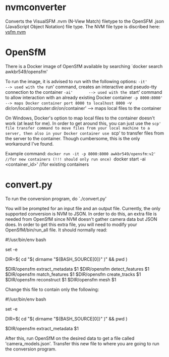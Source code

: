 # nvmconverter
Converts the VisualSFM .nvm (N-View Match) filetype to the OpenSFM .json (JavaScript Object Notation) file type. The NVM file type is discribed here: [vsfm nvm](http://ccwu.me/vsfm/doc.html#nvm)

# OpenSfM
There is a Docker image of OpenSfM available by searching 
`docker search awkbr549/opensfm'

To run the image, it is advised to run with the following options:
`-it'		--> used with the `run' command, creates an interactive and pseudo-tty connection to the container
`-ai'		--> used with the `start' command to allow interaction with an already existing Docker container
`-p 8000:8000'		--> maps Docker container port 8000 to localhost 8000
`-v dir/on/local/computer:dir/on/container' 	--> maps local files to the container

On Windows, Docker's option to map local files to the container doesn't work (at least for me). In order to get around this, you can just use the `scp' file transfer command to move files from your local machine to a server, then also in your Docker container use `scp' to transfer files from the server to the container. Though cumbersome, this is the only workaround I've found.

Example command:
`docker run -it -p 8000:8000 awkbr549/opensfm:v2' //for new containers (!!! should only run once)
`docker start -ai <container_id>' //for existing containers

# convert.py
To run the conversion program, do
`./convert.py'

You will be prompted for an input file and an output file. Currently, the only supported conversion is NVM to JSON. In order to do this, an extra file is needed from OpenSfM since NVM doesn't gather camera data but JSON does. In order to get this extra file, you will need to modify your OpenSfM/bin/run_all file. It should normally read:

#!/usr/bin/env bash

set -e

DIR=$( cd "$( dirname "${BASH_SOURCE[0]}" )" && pwd )

$DIR/opensfm extract_metadata $1
$DIR/opensfm detect_features $1
$DIR/opensfm match_features $1
$DIR/opensfm create_tracks $1
$DIR/opensfm reconstruct $1
$DIR/opensfm mesh $1


Change this file to contain only the following:

#!/usr/bin/env bash

set -e

DIR=$( cd "$( dirname "${BASH_SOURCE[0]}" )" && pwd )

$DIR/opensfm extract_metadata $1

After this, run OpenSfM on the desired data to get a file called 'camera_models.json'. Transfer this new file to where you are going to run the conversion program.